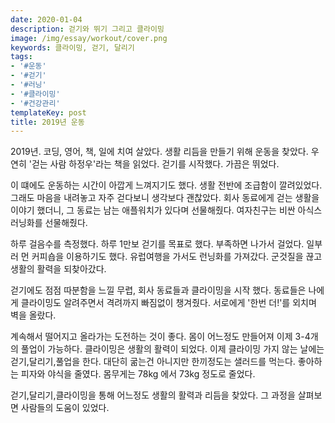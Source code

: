 ```yaml
---
date: 2020-01-04
description: 걷기와 뛰기 그리고 클라이밍
image: /img/essay/workout/cover.png
keywords: 클라이밍, 걷기, 달리기
tags:
- '#운동'
- '#걷기'
- '#러닝'
- '#클라이밍'
- '#건강관리'
templateKey: post
title: 2019년 운동
---
```


2019년. 코딩, 영어, 책, 일에 치여 살았다. 생활 리듬을 만들기 위해 운동을 찾았다. 우연히 '걷는 사람 하정우'라는 책을 읽었다. 걷기를 시작했다. 가끔은 뛰었다. 

이 떄에도 운동하는 시간이 아깝게 느껴지기도 했다. 생활 전반에 조급함이 깔려있었다. 그래도 마음을 내려놓고 자주 걷다보니 생각보다 괜찮았다. 회사 동료에게 걷는 생활을 이야기 했더니, 그 동료는 남는 애플워치가 있다며 선물해줬다. 여자친구는 비싼 아식스 러닝화를 선물해줬다.

하루 걸음수를 측정했다. 하루 1만보 걷기를 목표로 했다. 부족하면 나가서 걸었다. 일부러 먼 커피숍을 이용하기도 했다. 유럽여행을 가서도 런닝화를 가져갔다. 군것질을 끊고 생활의 활력을 되찾아갔다.

걷기에도 점점 따분함을 느낄 무렵, 회사 동료들과 클라이밍을 시작 했다. 동료들은 나에게 클라이밍도 알려주면서 격려까지 빠짐없이 챙겨줬다. 서로에게 '한번 더!'를 외치며 벽을 올랐다.

계속해서 떨어지고 올라가는 도전하는 것이 좋다. 몸이 어느정도 만들어져 이제 3-4개의 풀업이 가능하다. 클라이밍은 생활의 활력이 되었다. 이제 클라이밍 가지 않는 날에는 걷기,달리기,풀업을 한다. 대단히 굶는건 아니지만 한끼정도는 샐러드를 먹는다. 좋아하는 피자와 야식을 줄였다. 몸무게는 78kg 에서 73kg 정도로 줄었다. 

걷기,달리기,클라이밍을 통해 어느정도 생활의 활력과 리듬을 찾았다. 그 과정을 살펴보면 사람들의 도움이 있었다.